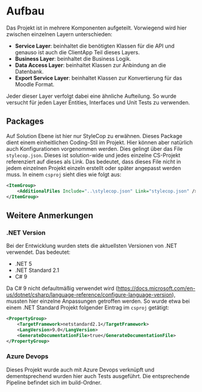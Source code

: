 # Aufbau

Das Projekt ist in mehrere Komponenten aufgeteilt. Vorwiegend wird hier zwischen einzelnen Layern unterschieden:

* **Service Layer**: beinhaltet die benötigten Klassen für die API und genauso ist auch die ClientApp Teil dieses Layers.
* **Business Layer**: beinhaltet die Business Logik.
* **Data Access Layer**: beinhaltet Klassen zur Anbindung an die Datenbank.
* **Export Service Layer**: beinhaltet Klassen zur Konvertierung für das Moodle Format.

Jeder dieser Layer verfolgt dabei eine ähnliche Aufteilung. So wurde versucht für jeden Layer Entities, Interfaces und Unit Tests zu verwenden.

## Packages

Auf Solution Ebene ist hier nur StyleCop zu erwähnen. Dieses Package dient einem einheitlichen Coding-Stil im Projekt. Hier können aber natürlich auch Konfigurationen vorgenommen werden. Dies gelingt über das File `stylecop.json`. Dieses ist solution-wide und jedes einzelne CS-Projekt referenziert auf dieses als Link. Das bedeutet, dass dieses File nicht in jedem einzelnen Projekt einzeln erstellt oder später angepasst werden muss. In einem `csproj` sieht dies wie folgt aus:

```xml
<ItemGroup>
    <AdditionalFiles Include="..\stylecop.json" Link="stylecop.json" />
</ItemGroup>
```

## Weitere Anmerkungen

### .NET Version

Bei der Entwicklung wurden stets die aktuellsten Versionen von .NET verwendet. Das bedeutet:

* .NET 5
* .NET Standard 2.1
* C# 9

Da C# 9 nicht defaultmäßig verwendet wird (<https://docs.microsoft.com/en-us/dotnet/csharp/language-reference/configure-language-version>), mussten hier einzelne Anpassungen getroffen werden. So wurde etwa bei einem .NET Standard Projekt folgender Eintrag im `csproj` getätigt:

```xml
<PropertyGroup>
    <TargetFramework>netstandard2.1</TargetFramework>
    <LangVersion>9.0</LangVersion>
    <GenerateDocumentationFile>true</GenerateDocumentationFile>
</PropertyGroup>
```

### Azure Devops

Dieses Projekt wurde auch mit Azure Devops verknüpft und dementsprechend wurden hier auch Tests ausgeführt. Die entsprechende Pipeline befindet sich im build-Ordner.

